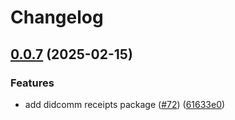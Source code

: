 # Changelog

## [0.0.7](https://github.com/2060-io/credo-ts-didcomm-ext/compare/@2060.io/credo-ts-didcomm-receipts-v0.0.6...@2060.io/credo-ts-didcomm-receipts@v0.0.7) (2025-02-15)


### Features

* add didcomm receipts package ([#72](https://github.com/2060-io/credo-ts-didcomm-ext/issues/72)) ([61633e0](https://github.com/2060-io/credo-ts-didcomm-ext/commit/61633e05563953e97f0fda32fbaeed7549360858))
